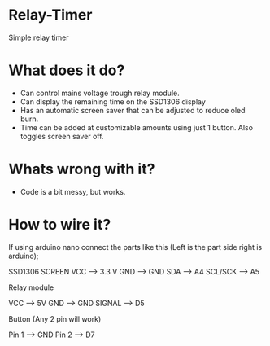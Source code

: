# Relay-Timer
Simple relay timer

# What does it do?

- Can control mains voltage trough relay module.
- Can display the remaining time on the SSD1306 display
- Has an automatic screen saver that can be adjusted to reduce oled burn.
- Time can be added at customizable amounts using just 1 button. Also toggles screen saver off.

# Whats wrong with it?

- Code is a bit messy, but works.


# How to wire it?

If using arduino nano connect the parts like this (Left is the part side right is arduino);

SSD1306 SCREEN
VCC --> 3.3 V
GND --> GND
SDA --> A4
SCL/SCK --> A5

Relay module

VCC --> 5V
GND --> GND
SIGNAL --> D5

Button (Any 2 pin will work)

Pin 1 --> GND
Pin 2 --> D7
